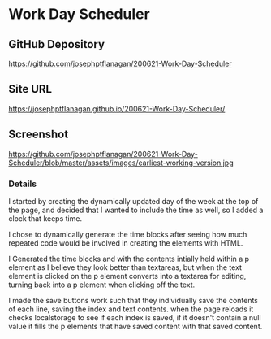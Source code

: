 # Work Day Scheduler 

## GitHub Depository
https://github.com/josephptflanagan/200621-Work-Day-Scheduler

## Site URL
https://josephptflanagan.github.io/200621-Work-Day-Scheduler/

## Screenshot
https://github.com/josephptflanagan/200621-Work-Day-Scheduler/blob/master/assets/images/earliest-working-version.jpg

### Details
I started by creating the dynamically updated day of the week at the top of the page, and decided that I wanted to include the time as well, so I added a clock that keeps time.

I chose to dynamically generate the time blocks after seeing how much repeated code would be involved in creating the elements with HTML. 

I Generated the time blocks and with the contents intially held within a p element as I believe they look better than textareas, but when the text element is clicked on the p element converts into a textarea for editing, turning back into a p element when clicking off the text. 

I made the save buttons work such that they individually save the contents of each line, saving the index and text contents. when the page reloads it checks localstorage to see if each index is saved, if it doesn't contain a null value it fills the p elements that have saved content with that saved content.